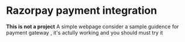 # Razorpay payment integration
**This is not a project**
A simple webpage consider a sample guidence for payment gateway , it's actully working and you should must try it 
